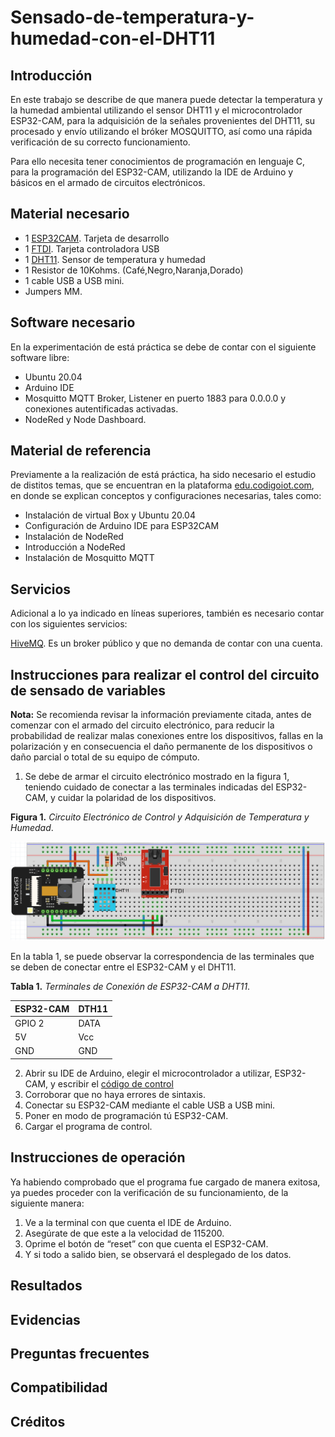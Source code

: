 # Sensado-de-temperatura-y-humedad-con-el-DHT11

## Introducción

En este trabajo se describe de que manera puede detectar la temperatura y la humedad ambiental utilizando el sensor DHT11 y el microcontrolador ESP32-CAM, para la adquisición de la señales provenientes del DHT11, su procesado y envío utilizando el bróker MOSQUITTO, así como una rápida verificación de su correcto funcionamiento.

Para ello necesita tener conocimientos de programación en lenguaje C, para la programación del ESP32-CAM, utilizando la IDE de Arduino y básicos en el armado de circuitos electrónicos.

## Material necesario

- 1 [ESP32CAM](https://docs.ai-thinker.com/en/esp32-cam). Tarjeta de desarrollo
- 1 [FTDI](https://ftdichip.com/wp-content/uploads/2020/08/DS_FT232R.pdf). Tarjeta controladora USB
- 1 [DHT11](https://www.mouser.com/datasheet/2/758/DHT11-Technical-Data-Sheet-Translated-Version-1143054.pdf). Sensor de temperatura y humedad
- 1 Resistor de 10Kohms. (Café,Negro,Naranja,Dorado)
- 1 cable USB a USB mini.
- Jumpers MM.

## Software necesario

En la experimentación de está práctica se debe de contar con el siguiente software libre:

- Ubuntu 20.04
- Arduino IDE
- Mosquitto MQTT Broker, Listener en puerto 1883 para 0.0.0.0 y conexiones autentificadas activadas.
- NodeRed y Node Dashboard.

## Material de referencia

Previamente a la realización de está práctica, ha sido necesario el estudio de distitos temas, que se encuentran en la plataforma [edu.codigoiot.com](https://www.codigoiot.com/), en donde se explican conceptos y configuraciones necesarias, tales como:

- Instalación de virtual Box y Ubuntu 20.04
- Configuración de Arduino IDE para ESP32CAM
- Instalación de NodeRed
- Introducción a NodeRed
- Instalación de Mosquitto MQTT

## Servicios

Adicional a lo ya indicado en líneas superiores, también es necesario contar con los siguientes servicios:

[HiveMQ](https://www.hivemq.com/public-mqtt-broker/). Es un broker público y que no demanda de contar con una cuenta.

## Instrucciones para realizar el control del circuito de sensado de variables

**Nota:** Se recomienda revisar la información previamente citada, antes de comenzar con el armado del circuito electrónico, para reducir la probabilidad de realizar malas conexiones entre los dispositivos, fallas en la polarización y en consecuencia el daño permanente de los dispositivos o daño parcial o total de su equipo de cómputo.

1.  Se debe de armar el circuito electrónico mostrado en la figura 1, teniendo cuidado de conectar a las terminales indicadas del ESP32-CAM, y cuidar la polaridad de los dispositivos.

**Figura 1.** *Circuito Electrónico de Control y Adquisición de Temperatura y Humedad*.

![Circuito de control](https://github.com/OmarAbundis/Sensado-de-temperatura-y-humedad-con-el-DHT11/blob/main/figuras/ESP32%20CAM%20y%20DTH11_proyecto.PNG)

En la tabla 1, se puede observar la correspondencia de las terminales que se deben de conectar entre el ESP32-CAM y el DHT11.

**Tabla 1.** *Terminales de Conexión de ESP32-CAM a DHT11*.

| ESP32-CAM | DTH11|
| ----------|------|
| GPIO 2    | DATA |
| 5V        | Vcc  |
| GND       | GND  |

2. Abrir su IDE de Arduino, elegir el microcontrolador a utilizar, ESP32-CAM, y escribir el [código de control](https://github.com/OmarAbundis/Sensado-de-temperatura-y-humedad-con-el-DHT11/blob/main/Programa%20de%20control/Sensado-de-temperatura-y-humedad-con-el-DHT11/Sensado-de-temperatura-y-humedad-con-el-DHT11.ino)
3. Corroborar que no haya errores de sintaxis.
4. Conectar su ESP32-CAM mediante el cable USB a USB mini.
5. Poner en modo de programación tú ESP32-CAM.
6. Cargar el programa de control.


## Instrucciones de operación

Ya habiendo comprobado que el programa fue cargado de manera exitosa, ya puedes proceder con la verificación de su funcionamiento, de la siguiente manera:

1. Ve a la terminal con que cuenta el IDE de Arduino.
2. Asegúrate de que este a la velocidad de 115200.
3. Oprime el botón de “reset” con que cuenta el ESP32-CAM.
4. Y si todo a salido bien, se observará el desplegado de los datos.


## Resultados

## Evidencias

## Preguntas frecuentes

## Compatibilidad

## Créditos
